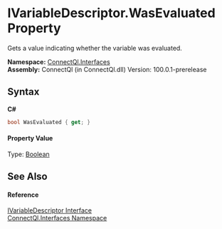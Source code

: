 # IVariableDescriptor.WasEvaluated Property 
 

Gets a value indicating whether the variable was evaluated.

**Namespace:**&nbsp;<a href="N_ConnectQl_Interfaces">ConnectQl.Interfaces</a><br />**Assembly:**&nbsp;ConnectQl (in ConnectQl.dll) Version: 100.0.1-prerelease

## Syntax

**C#**<br />
``` C#
bool WasEvaluated { get; }
```


#### Property Value
Type: <a href="http://msdn2.microsoft.com/en-us/library/a28wyd50" target="_blank">Boolean</a>

## See Also


#### Reference
<a href="T_ConnectQl_Interfaces_IVariableDescriptor">IVariableDescriptor Interface</a><br /><a href="N_ConnectQl_Interfaces">ConnectQl.Interfaces Namespace</a><br />